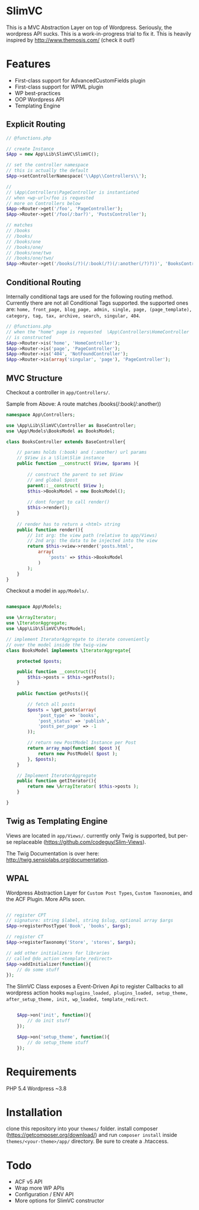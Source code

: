 # SlimVC
This is a MVC Abstraction Layer on top of Wordpress. Seriously, the wordpress API sucks. This is a work-in-progress trial to fix it.
This is heavily inspired by http://www.themosis.com/ (check it out!)

# Features

- First-class support for AdvancedCustomFields plugin
- First-class support for WPML plugin
- WP best-practices
- OOP Wordpress API
- Templating Engine

## Explicit Routing

```PHP
// @functions.php

// create Instance
$App = new App\Lib\SlimVC\SlimVC();

// set the controller namespace
// this is actually the default
$App->setControllerNamespace('\\App\\Controllers\\');

//
// \App\Controllers\PageController is instantiated
// when <wp-url>/foo is requested 
// more on Controllers below
$App->Router->get('/foo', 'PageController');
$App->Router->get('/foo(/:bar?)', 'PostsController');

// matches
// /books
// /books/
// /books/one
// /books/one/
// /books/one/two
// /books/one/two/
$App->Router->get('/books(/?)(/:book(/?)(/:another(/?)?))', 'BooksController');
```
## Conditional Routing
Internally conditional tags are used for the following routing method. Currently there are not all Conditional Tags supported. the supported ones are: `home, front_page, blog_page, admin, single, page, (page_template), category, tag, tax, archive, search, singular, 404`.


```PHP
// @functions.php
// when the "home" page is requested  \App\Controllers\HomeController
// is constructed
$App->Router->is('home', 'HomeController');
$App->Router->is('page', 'PageController');
$App->Router->is('404', 'NotFoundController');
$App->Router->is(array('singular', 'page'), 'PageController');
```
## MVC Structure

Checkout a controller in `app/Controllers/`.

Sample from Above: A route matches /books(/:book(/:another))

```PHP
namespace App\Controllers;

use \App\Lib\SlimVC\Controller as BaseController;
use \App\Models\BooksModel as BooksModel;

class BooksController extends BaseController{

	// params holds (:book) and (:another) url params
	// $View is a \Slim\Slim instance
	public function __construct( $View, $params ){
		
		// construct the parent to set $View 
		// and global $post
		parent::__construct( $View );
		$this->BooksModel = new BooksModel();
		
		// dont forget to call render()
		$this->render();
	}
	
	// render has to return a <html> string
	public function render(){
		// 1st arg: the view path (relative to app/Views)
		// 2nd arg: the data to be injected into the view
		return $this->view->render('posts.html',
			array(
				'posts' => $this->BooksModel
			)
		);
	}
}

```

Checkout a model in `app/Models/`.

```PHP

namespace App\Models;

use \ArrayIterator;
use \IteratorAggregate;
use \App\Lib\SlimVC\PostModel;

// implement IteratorAggregate to iterate conveniently
// over the model inside the twig-view
class BooksModel implements \IteratorAggregate{

	protected $posts;

	public function __construct(){
		$this->posts = $this->getPosts();
	}

	public function getPosts(){

		// fetch all posts
		$posts = \get_posts(array(
			'post_type' => 'books',
			'post_status' => 'publish',
			'posts_per_page' => -1
		));

		// return new PostModel Instance per Post
		return array_map(function( $post ){
			return new PostModel( $post );
		}, $posts);
	}

	// Implement IteratorAggregate
	public function getIterator(){
		return new \ArrayIterator( $this->posts );
	}

}

```

## Twig as Templating Engine
Views are located in `app/Views/`.
currently only Twig is supported, but per-se replaceable (https://github.com/codeguy/Slim-Views).

The Twig Documentation is over here: http://twig.sensiolabs.org/documentation.

## WPAL
Wordpress Abstraction Layer for `Custom Post Types`, `Custom Taxonomies`, and the ACF Plugin. More APIs soon.

```PHP

// register CPT
// signature: string $label, string $slug, optional array $args
$App->registerPostType('Book', 'books', $args);

// register CT
$App->registerTaxonomy('Store', 'stores', $args);

// add other initializers for libraries
// called @do_action <template_redirect>
$App->addInitializer(function(){
	// do some stuff
});

```
The SlimVC Class exposes a Event-Driven Api to register Callbacks to all wordpress action hooks  `muplugins_loaded, plugins_loaded, setup_theme, after_setup_theme, init, wp_loaded, template_redirect`.

```PHP

	$App->on('init', function(){
		// do init stuff
	});

	$App->on('setup_theme', function(){
		// do setup_theme stuff
	});

```

# Requirements
PHP 5.4
Wordpress ~3.8


# Installation
clone this repository into your `themes/` folder.
install composer (https://getcomposer.org/download/) and run `composer install` inside `themes/<your-theme>/app/` directory.
Be sure to create a .htaccess.


# Todo

- ACF v5 API
- Wrap more WP APIs 
- Configuration / ENV API
- More options for SlimVC constructor